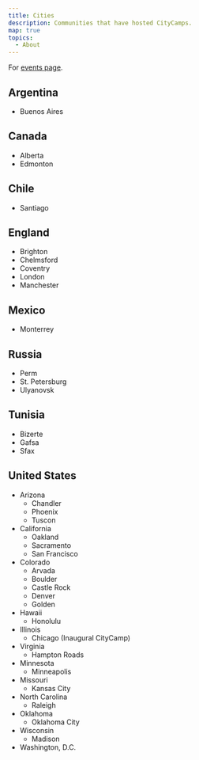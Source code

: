 ```yaml
---
title: Cities
description: Communities that have hosted CityCamps.
map: true
topics:
  - About
---
```


For [events page](/events).

## Argentina

* Buenos Aires

## Canada

* Alberta
* Edmonton

## Chile

* Santiago

## England

* Brighton
* Chelmsford
* Coventry
* London
* Manchester

## Mexico

* Monterrey

## Russia

* Perm
* St. Petersburg
* Ulyanovsk

## Tunisia

* Bizerte
* Gafsa
* Sfax

## United States

* Arizona
  - Chandler
  - Phoenix
  - Tuscon
* California
  - Oakland
  - Sacramento
  - San Francisco
* Colorado
  - Arvada
  - Boulder
  - Castle Rock
  - Denver
  - Golden
* Hawaii
  - Honolulu
* Illinois
  - Chicago (Inaugural CityCamp)
* Virginia
  - Hampton Roads
* Minnesota
  - Minneapolis
* Missouri
  - Kansas City
* North Carolina
  - Raleigh
* Oklahoma
  - Oklahoma City
* Wisconsin
  - Madison
* Washington, D.C.
